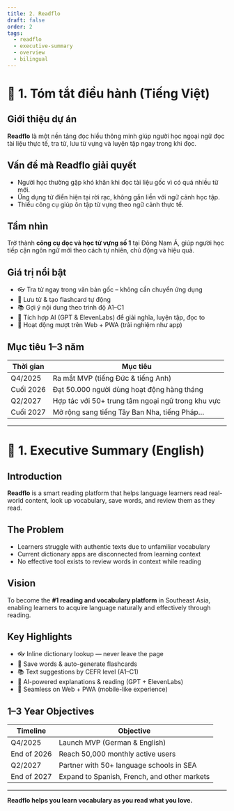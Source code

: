 ```yaml
---
title: 2. Readflo
draft: false
order: 2
tags:
  - readflo
  - executive-summary
  - overview
  - bilingual
---
```


# 📘 1. Tóm tắt điều hành (Tiếng Việt)

## Giới thiệu dự án

**Readflo** là một nền tảng đọc hiểu thông minh giúp người học ngoại ngữ đọc tài liệu thực tế, tra từ, lưu từ vựng và luyện tập ngay trong khi đọc.

## Vấn đề mà Readflo giải quyết

- Người học thường gặp khó khăn khi đọc tài liệu gốc vì có quá nhiều từ mới.  
- Ứng dụng từ điển hiện tại rời rạc, không gắn liền với ngữ cảnh học tập.  
- Thiếu công cụ giúp ôn tập từ vựng theo ngữ cảnh thực tế.

## Tầm nhìn

Trở thành **công cụ đọc và học từ vựng số 1** tại Đông Nam Á, giúp người học tiếp cận ngôn ngữ mới theo cách tự nhiên, chủ động và hiệu quả.

## Giá trị nổi bật

- 👓 Tra từ ngay trong văn bản gốc – không cần chuyển ứng dụng  
- 🧠 Lưu từ & tạo flashcard tự động  
- 📚 Gợi ý nội dung theo trình độ A1–C1  
- 🤖 Tích hợp AI (GPT & ElevenLabs) để giải nghĩa, luyện tập, đọc to  
- 📱 Hoạt động mượt trên Web + PWA (trải nghiệm như app)

## Mục tiêu 1–3 năm

| Thời gian   | Mục tiêu                                           |
|-------------|----------------------------------------------------|
| Q4/2025     | Ra mắt MVP (tiếng Đức & tiếng Anh)                |
| Cuối 2026   | Đạt 50.000 người dùng hoạt động hàng tháng         |
| Q2/2027     | Hợp tác với 50+ trung tâm ngoại ngữ trong khu vực |
| Cuối 2027   | Mở rộng sang tiếng Tây Ban Nha, tiếng Pháp…        |

---

# 📘 1. Executive Summary (English)

## Introduction

**Readflo** is a smart reading platform that helps language learners read real-world content, look up vocabulary, save words, and review them as they read.

## The Problem

- Learners struggle with authentic texts due to unfamiliar vocabulary  
- Current dictionary apps are disconnected from learning context  
- No effective tool exists to review words in context while reading

## Vision

To become the **#1 reading and vocabulary platform** in Southeast Asia, enabling learners to acquire language naturally and effectively through reading.

## Key Highlights

- 👓 Inline dictionary lookup — never leave the page  
- 🧠 Save words & auto-generate flashcards  
- 📚 Text suggestions by CEFR level (A1–C1)  
- 🤖 AI-powered explanations & reading (GPT + ElevenLabs)  
- 📱 Seamless on Web + PWA (mobile-like experience)

## 1–3 Year Objectives

| Timeline    | Objective                                     |
|-------------|-----------------------------------------------|
| Q4/2025     | Launch MVP (German & English)                 |
| End of 2026 | Reach 50,000 monthly active users             |
| Q2/2027     | Partner with 50+ language schools in SEA      |
| End of 2027 | Expand to Spanish, French, and other markets  |

---

**Readflo helps you learn vocabulary as you read what you love.**
